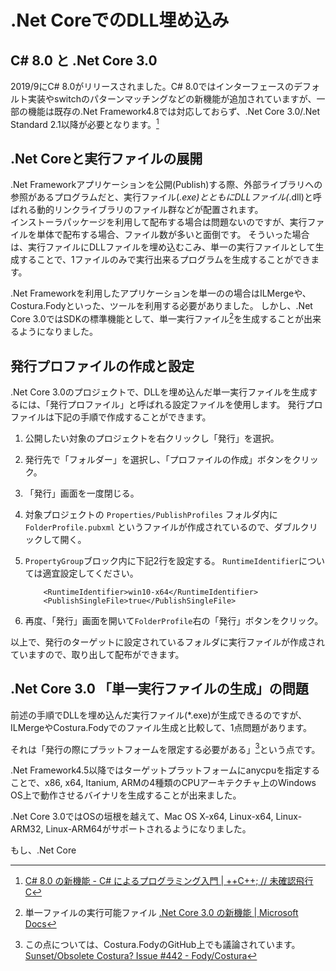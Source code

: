 # .Net CoreでのDLL埋め込み  

## C# 8.0 と .Net Core 3.0
2019/9にC# 8.0がリリースされました。C# 8.0ではインターフェースのデフォルト実装やswitchのパターンマッチングなどの新機能が追加されていますが、一部の機能は既存の.Net Framework4.8では対応しておらず、.Net Core 3.0/.Net Standard 2.1以降が必要となります。[^1]  

## .Net Coreと実行ファイルの展開
.Net Frameworkアプリケーションを公開(Publish)する際、外部ライブラリへの参照があるプログラムだと、実行ファイル(*.exe)とともにDLLファイル(*.dll)と呼ばれる動的リンクライブラリのファイル群などが配置されます。  
インストーラパッケージを利用して配布する場合は問題ないのですが、実行ファイルを単体で配布する場合、ファイル数が多いと面倒です。
そういった場合は、実行ファイルにDLLファイルを埋め込むこみ、単一の実行ファイルとして生成することで、1ファイルのみで実行出来るプログラムを生成することができます。  

.Net Frameworkを利用したアプリケーションを単一のの場合はILMergeや、Costura.Fodyといった、ツールを利用する必要がありました。
しかし、.Net Core 3.0ではSDKの標準機能として、単一実行ファイル[^2]を生成することが出来るようになりました。  


## 発行プロファイルの作成と設定
.Net Core 3.0のプロジェクトで、DLLを埋め込んだ単一実行ファイルを生成するには、「発行プロファイル」と呼ばれる設定ファイルを使用します。
発行プロファイルは下記の手順で作成することができます。

1. 公開したい対象のプロジェクトを右クリックし「発行」を選択。
1. 発行先で「フォルダー」を選択し、「プロファイルの作成」ボタンをクリック。
1. 「発行」画面を一度閉じる。
1. 対象プロジェクトの `Properties/PublishProfiles` フォルダ内に `FolderProfile.pubxml` というファイルが作成されているので、ダブルクリックして開く。
1. `PropertyGroup`ブロック内に下記2行を設定する。
	`RuntimeIdentifier`については適宜設定してください。

	```
		<RuntimeIdentifier>win10-x64</RuntimeIdentifier>
		<PublishSingleFile>true</PublishSingleFile>
	```

1. 再度、「発行」画面を開いて`FolderProfile`右の「発行」ボタンをクリック。

以上で、発行のターゲットに設定されているフォルダに実行ファイルが作成されていますので、取り出して配布ができます。

## .Net Core 3.0 「単一実行ファイルの生成」の問題
前述の手順でDLLを埋め込んだ実行ファイル(*.exe)が生成できるのですが、ILMergeやCostura.Fodyでのファイル生成と比較して、1点問題があります。  

それは「発行の際にプラットフォームを限定する必要がある」[^3]という点です。  

.Net Framework4.5以降ではターゲットプラットフォームにanycpuを指定することで、x86, x64, Itanium, ARMの4種類のCPUアーキテクチャ上のWindows OS上で動作させるバイナリを生成することが出来ました。  

.Net Core 3.0ではOSの垣根を越えて、Mac OS X-x64, Linux-x64, Linux-ARM32, Linux-ARM64がサポートされるようになりました。  

もし、.Net Core

[^1]: [C# 8.0 の新機能 - C# によるプログラミング入門 | ++C++; // 未確認飛行 C](https://ufcpp.net/study/csharp/cheatsheet/ap_ver8/)
[^2]: 単一ファイルの実行可能ファイル [.Net Core 3.0 の新機能 | Microsoft Docs](https://docs.microsoft.com/ja-jp/dotnet/core/whats-new/dotnet-core-3-0#single-file-executables)
[^3]: この点については、Costura.FodyのGitHub上でも議論されています。 [Sunset/Obsolete Costura?  Issue #442 - Fody/Costura](https://github.com/Fody/Costura/issues/442)